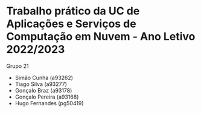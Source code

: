 # Trabalho prático da UC de Aplicações e Serviços de Computação em Nuvem - Ano Letivo 2022/2023

Grupo 21

* Simão Cunha (a93262)
* Tiago Silva (a93277)
* Gonçalo Braz (a93178)
* Gonçalo Pereira (a93168)
* Hugo Fernandes (pg50419)
 
